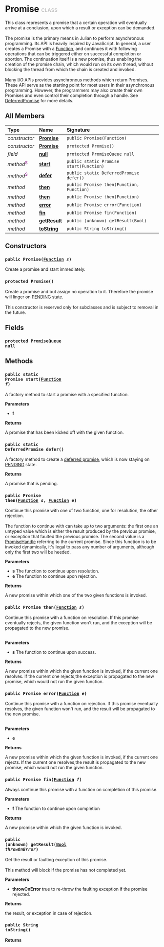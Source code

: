 # Promise <font color="#C8C8C8" size="3">CLASS</font>

This class represents a promise that a certain operation will eventually arrive at a conclusion, upon which a result or exception can be demanded.<br><br>The promise is the primary means in Julian to perform asynchronous programming. Its API is heavily inspired by JavaScript. In general, a user creates a Promise with a <a href="../../Function">Function</a>, and continues it with following operations that can be triggered either on successful completion or abortion. The continuation itself is a new promise, thus enabling the creation of the promise chain, which would run on its own thread, without blocking the thread from which the chain is created and invoked.<br><br>Many I/O APIs provides asynchronous methods which return Promises. These API serve as the starting point for most users in their asynchronous programming. However, the programmers may also create their own Promises and even control their completion through a handle. See <a href="../System.Concurrency/DeferredPromise">DeferredPromise</a> for more details.

## All Members
|**Type**|**Name**|**Signature**
|:-------|:-------|:------------
|*constructor*|<a href="#c-Promise-Function"><b>Promise</b></a>|`public Promise(Function)`
|*constructor*|<a href="#c-Promise-void"><b>Promise</b></a>|`protected Promise()`
|*field*|<a href="#f-null"><b>null</b></a>|`protected PromiseQueue null`
|*method*<font color="#800080"><sup>S</sup></font>|<a href="#m-start-Function"><b>start</b></a>|`public static Promise start(Function)`
|*method*<font color="#800080"><sup>S</sup></font>|<a href="#m-defer-void"><b>defer</b></a>|`public static DeferredPromise defer()`
|*method*|<a href="#m-then-Function-Function"><b>then</b></a>|`public Promise then(Function, Function)`
|*method*|<a href="#m-then-Function"><b>then</b></a>|`public Promise then(Function)`
|*method*|<a href="#m-error-Function"><b>error</b></a>|`public Promise error(Function)`
|*method*|<a href="#m-fin-Function"><b>fin</b></a>|`public Promise fin(Function)`
|*method*|<a href="#m-getResult-Bool"><b>getResult</b></a>|`public (unknown) getResult(Bool)`
|*method*|<a href="#m-toString-void"><b>toString</b></a>|`public String toString()`

## Constructors
<a name="c-Promise-Function"></a>
### <code>public Promise([Function](../../Function) *s*)</code>
Create a promise and start immediately.<a name="c-Promise-void"></a>
### <code>protected Promise()</code>
Create a promise and but assign no operation to it. Therefore the promise will linger on <a href="../System.Concurrency/PromiseState#e-PENDING">PENDING</a> state.<br><br>This constructor is reserved only for subclasses and is subject to removal in the future.
## Fields
<a name="f-null"></a>
### <code>protected PromiseQueue null</code>

## Methods
<a name="m-start-Function"></a>
### <code>public static Promise start([Function](../../Function) *f*)</code>
A factory method to start a promise with a specified function.

**Parameters**

<a name="m-start-Function-p-f"></a>
- **f**


**Returns**

<a name="m-start-Function-r"></a>A promise that has been kicked off with the given function.

<a name="m-defer-void"></a>
### <code>public static DeferredPromise defer()</code>
A factory method to create a <a href="../System.Concurrency/DeferredPromise">deferred promise</a>, which is now staying on <a href="../System.Concurrency/PromiseState#e-PENDING">PENDING</a> state.

**Returns**

<a name="m-defer-void-r"></a>A promise that is pending.

<a name="m-then-Function-Function"></a>
### <code>public Promise then([Function](../../Function) *s*, [Function](../../Function) *e*)</code>
Continue this promise with one of two function, one for resolution, the other rejection.<br><br>The function to continue with can take up to two arguments: the first one an untyped value which is either the result produced by the previous promise, or exception that faulted the previous promise. The second value is a <a href="../System.Concurrency/PromiseHandle">PromiseHandle</a> referring to the current promise. Since this function is to be invoked dynamically, it's legal to pass any number of arguments, although only the first two will be heeded.

**Parameters**

<a name="m-then-Function-Function-p-s"></a>
- **s**
The function to continue upon resolution.
<a name="m-then-Function-Function-p-e"></a>
- **e**
The function to continue upon rejection.

**Returns**

<a name="m-then-Function-Function-r"></a>A new promise within which one of the two given functions is invoked.

<a name="m-then-Function"></a>
### <code>public Promise then([Function](../../Function) *s*)</code>
Continue this promise with a function on resolution. If this promise eventually rejects, the given function won't run, and the exception will be propagated to the new promise.<br><br>

**Parameters**

<a name="m-then-Function-p-s"></a>
- **s**
The function to continue upon success.

**Returns**

<a name="m-then-Function-r"></a>A new promise within which the given function is invoked, if the current one resolves. If the current one rejects,the exception is propagated to the new promise, which would not run the given function.

<a name="m-error-Function"></a>
### <code>public Promise error([Function](../../Function) *e*)</code>
Continue this promise with a function on rejection. If this promise eventually resolves, the given function won't run, and the result will be propagated to the new promise.<br><br>

**Parameters**

<a name="m-error-Function-p-e"></a>
- **e**


**Returns**

<a name="m-error-Function-r"></a>A new promise within which the given function is invoked, if the current one rejects. If the current one resolves,the result is propagated to the new promise, which would not run the given function.

<a name="m-fin-Function"></a>
### <code>public Promise fin([Function](../../Function) *f*)</code>
Always continue this promise with a function on completion of this promise.

**Parameters**

<a name="m-fin-Function-p-f"></a>
- **f**
The function to continue upon completion

**Returns**

<a name="m-fin-Function-r"></a>A new promise within which the given function is invoked.

<a name="m-getResult-Bool"></a>
### <code>public (unknown) getResult([Bool](../../Bool) *throwOnError*)</code>
Get the result or faulting exception of this promise.<br><br>This method will block if the promise has not completed yet.

**Parameters**

<a name="m-getResult-Bool-p-throwOnError"></a>
- **throwOnError**
true to re-throw the faulting exception if the promise rejected.

**Returns**

<a name="m-getResult-Bool-r"></a>the result, or exception in case of rejection.

<a name="m-toString-void"></a>
### <code>public String toString()</code>


**Returns**

<a name="m-toString-void-r"></a>

